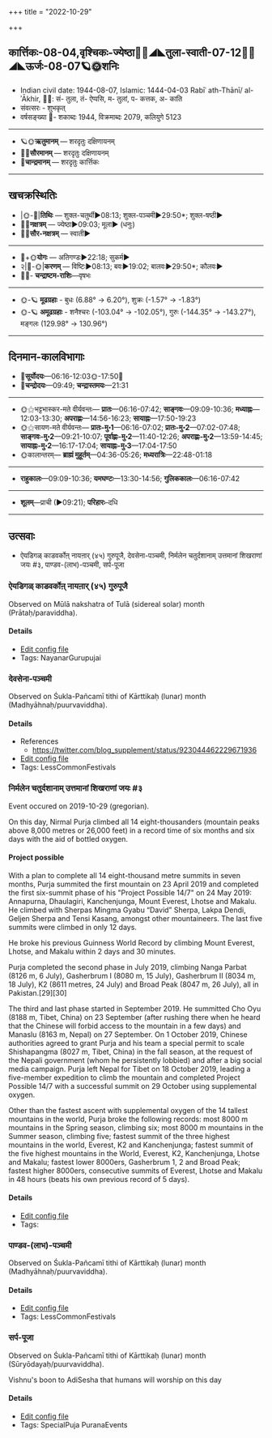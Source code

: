 +++
title = "2022-10-29"

+++
## कार्त्तिकः-08-04,वृश्चिकः-ज्येष्ठा🌛🌌◢◣तुला-स्वाती-07-12🌌🌞◢◣ऊर्जः-08-07🪐🌞शनिः
- Indian civil date: 1944-08-07, Islamic: 1444-04-03 Rabīʿ ath-Thānī/ al-ʾĀkhir, 🌌🌞: सं- तुला, तं- ऐप्पसि, म- तुलां, प- कत्तक, अ- काति
- संवत्सरः - शुभकृत्
- वर्षसङ्ख्या 🌛- शकाब्दः 1944, विक्रमाब्दः 2079, कलियुगे 5123
___________________
- 🪐🌞**ऋतुमानम्** — शरदृतुः दक्षिणायनम्
- 🌌🌞**सौरमानम्** — शरदृतुः दक्षिणायनम्
- 🌛**चान्द्रमानम्** — शरदृतुः कार्त्तिकः
___________________


## खचक्रस्थितिः
- |🌞-🌛|**तिथिः** — शुक्ल-चतुर्थी►08:13; शुक्ल-पञ्चमी►29:50*; शुक्ल-षष्ठी►  
- 🌌🌛**नक्षत्रम्** — ज्येष्ठा►09:03; मूला► (धनुः)  
- 🌌🌞**सौर-नक्षत्रम्** — स्वाती►  
___________________
- 🌛+🌞**योगः** — अतिगण्डः►22:18; सुकर्म►  
- २|🌛-🌞|**करणम्** — विष्टिः►08:13; बवः►19:02; बालवः►29:50*; कौलवः►  
- 🌌🌛- **चन्द्राष्टम-राशिः**—वृषभः  
___________________
- 🌞-🪐 **मूढग्रहाः** - बुधः (6.88° → 6.20°), शुक्रः (-1.57° → -1.83°)
- 🌞-🪐 **अमूढग्रहाः** - शनैश्चरः (-103.04° → -102.05°), गुरुः (-144.35° → -143.27°), मङ्गलः (129.98° → 130.96°)
___________________


## दिनमान-कालविभागाः
- 🌅**सूर्योदयः**—06:16-12:03🌞️-17:50🌇  
- 🌛**चन्द्रोदयः**—09:49; **चन्द्रास्तमयः**—21:31  
___________________
- 🌞⚝भट्टभास्कर-मते वीर्यवन्तः— **प्रातः**—06:16-07:42; **साङ्गवः**—09:09-10:36; **मध्याह्नः**—12:03-13:30; **अपराह्णः**—14:56-16:23; **सायाह्नः**—17:50-19:23  
- 🌞⚝सायण-मते वीर्यवन्तः— **प्रातः-मु॰1**—06:16-07:02; **प्रातः-मु॰2**—07:02-07:48; **साङ्गवः-मु॰2**—09:21-10:07; **पूर्वाह्णः-मु॰2**—11:40-12:26; **अपराह्णः-मु॰2**—13:59-14:45; **सायाह्नः-मु॰2**—16:17-17:04; **सायाह्नः-मु॰3**—17:04-17:50  
- 🌞कालान्तरम्— **ब्राह्मं मुहूर्तम्**—04:36-05:26; **मध्यरात्रिः**—22:48-01:18  
___________________
- **राहुकालः**—09:09-10:36; **यमघण्टः**—13:30-14:56; **गुलिककालः**—06:16-07:42  
___________________
- **शूलम्**—प्राची (►09:21); **परिहारः**–दधि  
___________________

## उत्सवाः
- ऐयडिगळ् काडवर्कोऩ् नायऩार् (४५) गुरुपूजै, देवसेना-पञ्चमी, निर्मलेन चतुर्दशानाम् उत्तमानां शिखराणां जयः #३, पाण्डव-(लाभ)-पञ्चमी, सर्प-पूजा
### ऐयडिगळ् काडवर्कोऩ् नायऩार् (४५) गुरुपूजै

Observed on Mūlā nakshatra of Tulā (sidereal solar) month (Prātaḥ/paraviddha). 



#### Details
- [Edit config file](https://github.com/jyotisham/adyatithi/blob/master/mahApuruSha/nAyanAr/sidereal_solar_month/nakshatra/07/19/aiyaDigaL_kADavarkOn2_nAyan2Ar_%2845%29_gurupUjai.toml)
- Tags: NayanarGurupujai


### देवसेना-पञ्चमी

Observed on Śukla-Pañcamī tithi of Kārttikaḥ (lunar) month (Madhyāhnaḥ/puurvaviddha). 



#### Details
- References
  - https://twitter.com/blog_supplement/status/923044462229671936
- [Edit config file](https://github.com/jyotisham/adyatithi/blob/master/general/lunar_month/tithi/08/05/dEvasEnA~paJcamI.toml)
- Tags: LessCommonFestivals


### निर्मलेन चतुर्दशानाम् उत्तमानां शिखराणां जयः #३

Event occured on 2019-10-29 (gregorian). 

On this day, Nirmal Purja climbed all 14 eight-thousanders (mountain peaks above 8,000 metres or 26,000 feet) in a record time of six months and six days with the aid of bottled oxygen.

#### Project possible
With a plan to complete all 14 eight-thousand metre summits in seven months, Purja summited the first mountain on 23 April 2019 and completed the first six-summit phase of his "Project Possible 14/7" on 24 May 2019: Annapurna, Dhaulagiri, Kanchenjunga, Mount Everest, Lhotse and Makalu. He climbed with Sherpas Mingma Gyabu “David” Sherpa, Lakpa Dendi, Geljen Sherpa and Tensi Kasang, amongst other mountaineers. The last five summits were climbed in only 12 days. 

He broke his previous Guinness World Record by climbing Mount Everest, Lhotse, and Makalu within 2 days and 30 minutes.

Purja completed the second phase in July 2019, climbing Nanga Parbat (8126 m, 6 July), Gasherbrum I (8080 m, 15 July), Gasherbrum II (8034 m, 18 July), K2 (8611 metres, 24 July) and Broad Peak (8047 m, 26 July), all in Pakistan.[29][30]

The third and last phase started in September 2019. He summitted Cho Oyu (8188 m, Tibet, China) on 23 September (after rushing there when he heard that the Chinese will forbid access to the mountain in a few days) and Manaslu (8163 m, Nepal) on 27 September. On 1 October 2019, Chinese authorities agreed to grant Purja and his team a special permit to scale Shishapangma (8027 m, Tibet, China) in the fall season, at the request of the Nepali government (whom he persistently lobbied) and after a big social media campaign. Purja left Nepal for Tibet on 18 October 2019, leading a five-member expedition to climb the mountain and completed Project Possible 14/7 with a successful summit on 29 October using supplemental oxygen.

Other than the fastest ascent with supplemental oxygen of the 14 tallest mountains in the world, Purja broke the following records: most 8000 m mountains in the Spring season, climbing six; most 8000 m mountains in the Summer season, climbing five; fastest summit of the three highest mountains in the world, Everest, K2 and Kanchenjunga; fastest summit of the five highest mountains in the World, Everest, K2, Kanchenjunga, Lhotse and Makalu; fastest lower 8000ers, Gasherbrum 1, 2 and Broad Peak; fastest higher 8000ers, consecutive summits of Everest, Lhotse and Makalu in 48 hours (beats his own previous record of 5 days).

#### Details
- [Edit config file](https://github.com/jyotisham/adyatithi/blob/master/mahApuruSha/general-indic-tropical/gregorian/day/10/29/nirmalena_chaturdashAnAm_uttamAnAM_shikharANAM_jayaH.toml)
- Tags: 


### पाण्डव-(लाभ)-पञ्चमी

Observed on Śukla-Pañcamī tithi of Kārttikaḥ (lunar) month (Madhyāhnaḥ/puurvaviddha). 



#### Details
- [Edit config file](https://github.com/jyotisham/adyatithi/blob/master/general/lunar_month/tithi/08/05/pANDava~%28lAbha%29-paJcamI.toml)
- Tags: LessCommonFestivals


### सर्प-पूजा

Observed on Śukla-Pañcamī tithi of Kārttikaḥ (lunar) month (Sūryōdayaḥ/puurvaviddha). 

Vishnu's boon to AdiSesha that humans will worship on this day

#### Details
- [Edit config file](https://github.com/jyotisham/adyatithi/blob/master/devatA/misc-fauna/lunar_month/tithi/08/05/sarpa-pUjA~2.toml)
- Tags: SpecialPuja PuranaEvents


